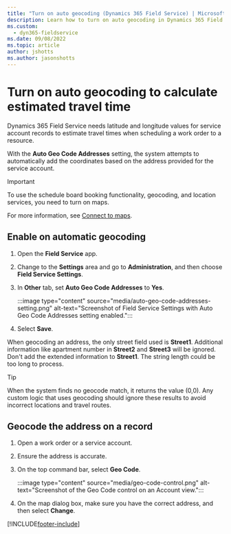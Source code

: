 ```yaml
---
title: "Turn on auto geocoding (Dynamics 365 Field Service) | MicrosoftDocs"
description: Learn how to turn on auto geocoding in Dynamics 365 Field Service
ms.custom: 
  - dyn365-fieldservice
ms.date: 09/08/2022
ms.topic: article
author: jshotts
ms.author: jasonshotts
---
```


# Turn on auto geocoding to calculate estimated travel time

Dynamics 365 Field Service needs latitude and longitude values for service account records to estimate travel times when scheduling a work order to a resource.
  
With the **Auto Geo Code Addresses** setting, the system attempts to automatically add the coordinates based on the address provided for the service account.  
  
> [!IMPORTANT]
> To use the schedule board booking functionality, geocoding, and location services, you need to turn on maps.  
>
> For more information, see [Connect to maps](field-service-maps-address-locations.md#connect-to-maps).  

## Enable on automatic geocoding  
  
1. Open the **Field Service** app.

1. Change to the **Settings** area and go to **Administration**, and then choose **Field Service Settings**.  
  
1. In **Other** tab, set **Auto Geo Code Addresses** to **Yes**.  

   :::image type="content" source="media/auto-geo-code-addresses-setting.png" alt-text="Screenshot of Field Service Settings with Auto Geo Code Addresses setting enabled.":::
  
1. Select **Save**.  

When geocoding an address, the only street field used is **Street1**. Additional information like apartment number in **Street2** and **Street3** will be ignored. Don't add the extended information to **Street1**. The string length could be too long to process.

> [!TIP]
> When the system finds no geocode match, it returns the value (0,0). Any custom logic that uses geocoding should ignore these results to avoid incorrect locations and travel routes.

## Geocode the address on a record  
  
1. Open a work order or a service account.  
  
2. Ensure the address is accurate.  
  
3. On the top command bar, select **Geo Code**.

   :::image type="content" source="media/geo-code-control.png" alt-text="Screenshot of the Geo Code control on an Account view.":::
  
4. On the map dialog box, make sure you have the correct address, and then select **Change**.
  
[!INCLUDE[footer-include](../includes/footer-banner.md)]

